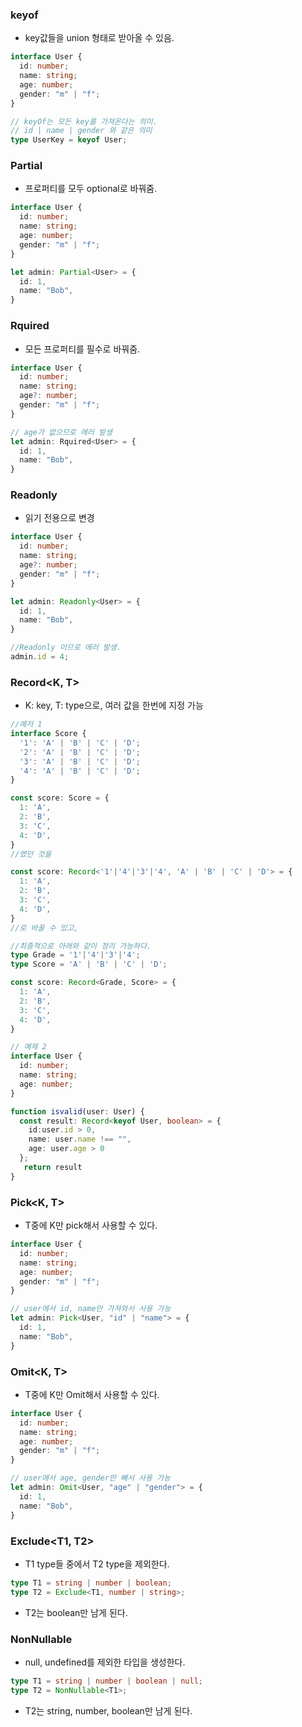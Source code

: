 ### keyof
- key값들을 union 형태로 받아올 수 있음.

```ts
interface User {
  id: number;
  name: string;
  age: number;
  gender: "m" | "f";
}

// keyOf는 모든 key를 가져온다는 의미.
// id | name | gender 와 같은 의미
type UserKey = keyof User; 
```

### Partial<T>
- 프로퍼티를 모두 optional로 바꿔줌.

```ts
interface User {
  id: number;
  name: string;
  age: number;
  gender: "m" | "f";
}

let admin: Partial<User> = {
  id: 1,
  name: "Bob",
}
```

### Rquired<T>
- 모든 프로퍼티를 필수로 바꿔줌.

```ts
interface User {
  id: number;
  name: string;
  age?: number;
  gender: "m" | "f";
}

// age가 없으므로 에러 발생
let admin: Rquired<User> = {
  id: 1,
  name: "Bob",
}
```

### Readonly<T>
- 읽기 전용으로 변경

```ts
interface User {
  id: number;
  name: string;
  age?: number;
  gender: "m" | "f";
}

let admin: Readonly<User> = {
  id: 1,
  name: "Bob",
}

//Readonly 이므로 에러 발생.
admin.id = 4;
```

### Record<K, T>
- K: key, T: type으로, 여러 값을 한번에 지정 가능

```ts
//예저 1
interface Score {
  '1': 'A' | 'B' | 'C' | 'D';
  '2': 'A' | 'B' | 'C' | 'D';
  '3': 'A' | 'B' | 'C' | 'D';
  '4': 'A' | 'B' | 'C' | 'D';
}

const score: Score = {
  1: 'A',
  2: 'B',
  3: 'C',
  4: 'D',
}
//였던 것을 

const score: Record<'1'|'4'|'3'|'4', 'A' | 'B' | 'C' | 'D'> = {
  1: 'A',
  2: 'B',
  3: 'C',
  4: 'D',
}
//로 바꿀 수 있고,

//최종적으로 아래와 같이 정리 가능하다.
type Grade = '1'|'4'|'3'|'4';
type Score = 'A' | 'B' | 'C' | 'D';

const score: Record<Grade, Score> = {
  1: 'A',
  2: 'B',
  3: 'C',
  4: 'D',
}

// 예제 2
interface User {
  id: number;
  name: string;
  age: number;
}

function isvalid(user: User) {
  const result: Record<keyof User, boolean> = {
    id:user.id > 0,
    name: user.name !== "",
    age: user.age > 0
  };
   return result
}
```

### Pick<K, T>
- T중에 K만 pick해서 사용할 수 있다.

```ts
interface User {
  id: number;
  name: string;
  age: number;
  gender: "m" | "f";
}

// user에서 id, name만 가져와서 사용 가능
let admin: Pick<User, "id" | "name"> = {
  id: 1,
  name: "Bob",
}
```

### Omit<K, T>
- T중에 K만 Omit해서 사용할 수 있다.

```ts
interface User {
  id: number;
  name: string;
  age: number;
  gender: "m" | "f";
}

// user에서 age, gender만 빼서 사용 가능
let admin: Omit<User, "age" | "gender"> = {
  id: 1,
  name: "Bob",
}
```

### Exclude<T1, T2>
- T1 type들 중에서 T2 type을 제외한다.

```ts
type T1 = string | number | boolean;
type T2 = Exclude<T1, number | string>;
```
- T2는 boolean만 남게 된다.

### NonNullable<T>
- null, undefined를 제외한 타입을 생성한다.
```ts
type T1 = string | number | boolean | null;
type T2 = NonNullable<T1>;
```
- T2는 string, number, boolean만 남게 된다.